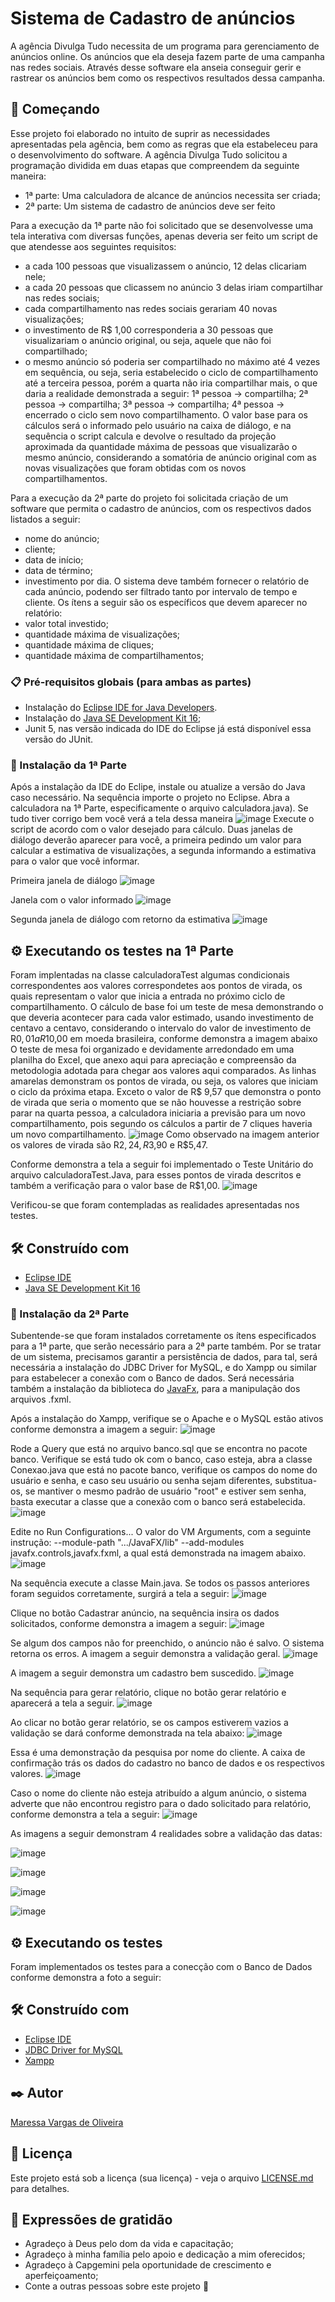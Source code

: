 # Sistema de Cadastro de anúncios

A agência Divulga Tudo necessita de um programa para gerenciamento de anúncios online. Os anúncios que ela deseja fazem parte de uma campanha nas redes sociais. Através desse software ela anseia conseguir gerir e rastrear os anúncios bem como os respectivos resultados dessa campanha.

## 🚀 Começando

Esse projeto foi elaborado no intuito de suprir as necessidades apresentadas pela agência, bem como as regras que ela estabeleceu para o desenvolvimento do software.
A agência Divulga Tudo solicitou a programação dividida em duas etapas que compreendem da seguinte maneira:
- 1ª parte: Uma calculadora de alcance de anúncios necessita ser criada;
- 2ª parte: Um sistema de cadastro de anúncios deve ser feito

Para a execução da 1ª parte não foi solicitado que se desenvolvesse uma tela interativa com diversas funções, apenas deveria ser feito um script de que atendesse aos seguintes requisitos:
- a cada 100 pessoas que visualizassem o anúncio, 12 delas clicariam nele;
- a cada 20 pessoas que clicassem no anúncio 3 delas iriam compartilhar nas redes sociais;
- cada compartilhamento nas redes sociais gerariam  40 novas visualizações;
- o investimento de R$ 1,00 corresponderia a 30 pessoas que visualizariam o anúncio original, ou seja, aquele que não foi compartilhado;
- o mesmo anúncio só poderia ser compartilhado no máximo até 4 vezes em sequência, ou seja, seria estabelecido o ciclo de compartilhamento até a terceira pessoa, porém a quarta não iria compartilhar mais, o que daria a realidade demonstrada a seguir:
1ª pessoa -> compartilha;
2ª pessoa -> compartilha;
3ª pessoa -> compartilha;
4ª pessoa -> encerrado o ciclo sem novo compartilhamento.
O valor base para os cálculos será o informado pelo usuário na caixa de diálogo, e na sequência o script calcula e devolve o resultado da projeção aproximada da quantidade máxima de pessoas que visualizarão o mesmo anúncio, considerando a somatória de anúncio original com as novas visualizações que foram obtidas com os novos compartilhamentos.

Para a execução da 2ª parte do projeto foi solicitada criação de um software que permita o cadastro de anúncios, com os respectivos dados listados a seguir:
- nome do anúncio;
- cliente;
- data de início;
- data de término;
- investimento por dia.
O sistema deve também fornecer o relatório de cada anúncio, podendo ser filtrado tanto por intervalo de tempo e cliente. Os ítens a seguir são os específicos que devem aparecer no relatório:
- valor total investido;
- quantidade máxima de visualizações;
- quantidade máxima de cliques;
- quantidade máxima de compartilhamentos;


### 📋 Pré-requisitos globais (para ambas as partes)
* Instalação do [Eclipse IDE for Java Developers](https://www.eclipse.org/downloads/download.php?file=/technology/epp/downloads/release/2021-06/R/eclipse-java-2021-06-R-win32-x86_64.zip&mirror_id=576).
* Instalação do [Java SE Development Kit 16](https://www.oracle.com/java/technologies/javase-jdk16-downloads.html);
* Junit 5, nas versão indicada do IDE do Eclipse já está disponível essa versão do JUnit. 


### 🔧 Instalação da 1ª Parte
Após a instalação da IDE do Eclipe, instale ou atualize a versão do Java caso necessário. Na sequência importe o projeto no Eclipse.
Abra a calculadora na 1ª Parte, especificamente o arquivo calculadora.java).
Se tudo tiver corrigo bem você verá a tela dessa maneira
![image](https://user-images.githubusercontent.com/86390616/124385827-d2dbb880-dcad-11eb-9f72-847366d0216d.png)
Execute o script de acordo com o valor desejado para cálculo.
Duas janelas de diálogo deverão aparecer para você, a primeira pedindo um valor para calcular a estimativa de visualizações, a segunda informando a estimativa para o valor que você informar.

Primeira janela de diálogo
![image](https://user-images.githubusercontent.com/86390616/124385995-7f1d9f00-dcae-11eb-9932-e10e2f8d45ef.png)


Janela com o valor informado
![image](https://user-images.githubusercontent.com/86390616/124386012-92c90580-dcae-11eb-9512-c82d2c4a0e33.png)


Segunda janela de diálogo com retorno da estimativa
![image](https://user-images.githubusercontent.com/86390616/124386035-aa07f300-dcae-11eb-957a-81e3bc0e9244.png)



## ⚙️ Executando os testes na 1ª Parte

Foram implentadas na classe calculadoraTest algumas condicionais correspondentes aos valores correspondetes aos pontos de virada, os quais representam o valor que inicia a entrada no próximo ciclo de compartilhamento.
O cálculo de base foi um teste de mesa demonstrando o que deveria acontecer para cada valor estimado, usando investimento de centavo a centavo, considerando o intervalo do valor de investimento de R$0,01 a R$10,00 em moeda brasileira, conforme demonstra a imagem abaixo O teste de mesa foi organizado e devidamente arredondado em uma planilha do Excel, que anexo aqui para apreciação e compreensão da metodologia adotada para chegar aos valores aqui comparados.
As linhas amarelas demonstram os pontos de virada, ou seja, os valores que iniciam o ciclo da próxima etapa. Exceto o valor de R$ 9,57 que demonstra o ponto de virada que seria o momento que se não houvesse a restrição sobre parar na quarta pessoa, a calculadora iniciaria a previsão para um novo compartilhamento, pois segundo os cálculos a partir de 7 cliques haveria um novo compartilhamento.
![image](https://user-images.githubusercontent.com/86390616/124386811-847ce880-dcb2-11eb-817a-1180157163d7.png)
Como observado na imagem anterior os valores de virada são R$2,24, R$3,90 e R$5,47.

Conforme demonstra a tela a seguir foi implementado o Teste Unitário do arquivo calculadoraTest.Java, para esses pontos de virada descritos e também a verificação para o valor base de R$1,00.
![image](https://user-images.githubusercontent.com/86390616/124387917-b8f2a380-dcb6-11eb-81df-c87a4e3126b8.png)

Verificou-se que foram contempladas as realidades apresentadas nos testes.


## 🛠️ Construído com

* [Eclipse IDE](https://www.eclipse.org/downloads/download.php?file=/technology/epp/downloads/release/2021-06/R/eclipse-java-2021-06-R-win32-x86_64.zip&mirror_id=576)
* [Java SE Development Kit 16](https://www.oracle.com/java/technologies/javase-jdk16-downloads.html)

### 🔧 Instalação da 2ª Parte
Subentende-se que foram instalados corretamente os ítens especificados para a 1ª parte, que serão necessário para a 2ª parte também.
Por se tratar de um sistema, precisamos garantir a persistência de dados, para tal, será necessária a instalação do JDBC Driver for MySQL, e do Xampp ou similar para estabelecer a conexão com o Banco de dados. Será necessária também a instalação da biblioteca do [JavaFx](https://gluonhq.com/download/javafx-16-sdk-windows/), para a manipulação dos arquivos .fxml.

Após a instalação do Xampp, verifique se o Apache e o MySQL estão ativos conforme demonstra a imagem a seguir:
![image](https://user-images.githubusercontent.com/86390616/124389499-c19aa800-dcbd-11eb-8199-9ad58491d4b3.png)


Rode a Query que está no arquivo banco.sql que se encontra no pacote banco. Verifique se está tudo ok com o banco, caso esteja, abra a classe Conexao.java que está no pacote banco, verifique os campos do nome do usuário e senha, e caso seu usuário ou senha sejam diferentes, substitua-os, se mantiver o mesmo padrão de usuário "root" e estiver sem senha, basta executar a classe que a conexão com o banco será estabelecida.
![image](https://user-images.githubusercontent.com/86390616/124399937-49e86f80-dcf5-11eb-8fdf-709a5731196f.png)

Edite no Run Configurations... O valor do VM Arguments, com a seguinte instrução: --module-path ".../JavaFX/lib" --add-modules javafx.controls,javafx.fxml, a qual está demonstrada na imagem abaixo.
![image](https://user-images.githubusercontent.com/86390616/124399975-90d66500-dcf5-11eb-9d5e-49150d2e9124.png)


Na sequência execute a classe Main.java. Se todos os passos anteriores foram seguidos corretamente, surgirá a tela a seguir:
![image](https://user-images.githubusercontent.com/86390616/124391744-720da980-dcc8-11eb-8c8f-b20b89b6fe2a.png)


Clique no botão Cadastrar anúncio, na sequência insira os dados solicitados, conforme demonstra a imagem a seguir:
![image](https://user-images.githubusercontent.com/86390616/124391783-923d6880-dcc8-11eb-818b-2a8e6f960347.png)

Se algum dos campos não for preenchido, o anúncio não é salvo.
O sistema retorna os erros.
A imagem a seguir demonstra a validação geral.
![image](https://user-images.githubusercontent.com/86390616/124399217-76e65380-dcf0-11eb-9d6f-b1aea15982e8.png)


A imagem a seguir demonstra um cadastro bem suscedido.
![image](https://user-images.githubusercontent.com/86390616/124399204-59b18500-dcf0-11eb-8852-bb36fa5ad2aa.png)


Na sequência para gerar relatório, clique no botão gerar relatório e aparecerá a tela a seguir.
![image](https://user-images.githubusercontent.com/86390616/124392340-52c44b80-dccb-11eb-8a88-a7ac56c05573.png)


Ao clicar no botão gerar relatório, se os campos estiverem vazios a validação se dará conforme demonstrada na tela abaixo:
![image](https://user-images.githubusercontent.com/86390616/124399343-1acfff00-dcf1-11eb-8e11-90c929b6ca7b.png)


Essa é uma demonstração da pesquisa por nome do cliente. A caixa de confirmação trás os dados do cadastro no banco de dados e os respectivos valores.
![image](https://user-images.githubusercontent.com/86390616/124399603-be6ddf00-dcf2-11eb-8eeb-9e91191fb115.png)


Caso o nome do cliente não esteja atribuído a algum anúncio, o sistema adverte que não encontrou registro para o dado solicitado para relatório, conforme demonstra a tela a seguir:
![image](https://user-images.githubusercontent.com/86390616/124399753-ec9fee80-dcf3-11eb-99c1-0d2ae29d1306.png)

As imagens a seguir demonstram 4 realidades sobre a validação das datas:

![image](https://user-images.githubusercontent.com/86390616/124399838-9da68900-dcf4-11eb-9ad6-64fce2195969.png)

![image](https://user-images.githubusercontent.com/86390616/124399840-a008e300-dcf4-11eb-8ed4-38080637a999.png)

![image](https://user-images.githubusercontent.com/86390616/124399848-a8f9b480-dcf4-11eb-8c89-18fef7e346ad.png)

![image](https://user-images.githubusercontent.com/86390616/124399849-ad25d200-dcf4-11eb-84db-ef0606e6dcb7.png)



## ⚙️ Executando os testes

Foram implementados os testes para a conecção com o Banco de Dados conforme demonstra a foto a seguir:



## 🛠️ Construído com

* [Eclipse IDE](https://www.eclipse.org/downloads/download.php?file=/oomph/epp/2021-06/R/eclipse-inst-jre-win64.exe)
* [JDBC Driver for MySQL]()
* [Xampp]()


## ✒️ Autor

[Maressa Vargas de Oliveira](https://www.linkedin.com/in/maressa-vargas-de-oliveira-08a309129/)


## 📄 Licença

Este projeto está sob a licença (sua licença) - veja o arquivo [LICENSE.md](https://github.com/usuario/projeto/licenca) para detalhes.

## 🎁 Expressões de gratidão

* Agradeço à Deus pelo dom da vida e capacitação;
* Agradeço à minha família pelo apoio e dedicação a mim oferecidos;
* Agradeço à Capgemini pela oportunidade de crescimento e aperfeiçoamento;
* Conte a outras pessoas sobre este projeto 📢

